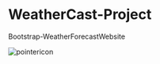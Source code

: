 # WeatherCast-Project
Bootstrap-WeatherForecastWebsite


![pointericon](https://user-images.githubusercontent.com/69351072/177798518-257e5a3a-e876-49a7-aea2-5ada95902311.png)
